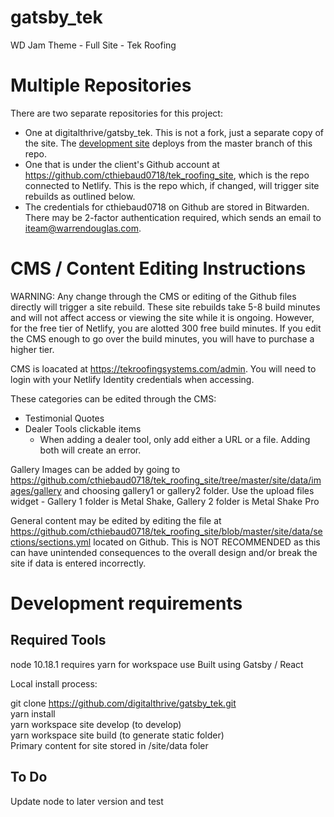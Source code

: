 # gatsby_tek

WD Jam Theme - Full Site - Tek Roofing


# Multiple Repositories

There are two separate repositories for this project:

- One at digitalthrive/gatsby_tek. This is not a fork, just a separate copy of the site. The [development site](https://compassionate-goldstine-98d45b.netlify.app/) deploys from the master branch of this repo. 
- One that is under the client's Github account at https://github.com/cthiebaud0718/tek_roofing_site, which is the repo connected to Netlify. This is the repo which, if changed, will trigger site rebuilds as outlined below.
- The credentials for cthiebaud0718 on Github are stored in Bitwarden. There may be 2-factor authentication required, which sends an email to iteam@warrendouglas.com.

# CMS / Content Editing Instructions

WARNING: Any change through the CMS or editing of the Github files directly will trigger a site rebuild. These site rebuilds take 5-8 build minutes and will not affect access or viewing the site while it is ongoing. However, for the free tier of Netlify, you are alotted 300 free build minutes.
If you edit the CMS enough to go over the build minutes, you will have to purchase a higher tier.

CMS is loacated at https://tekroofingsystems.com/admin. You will need to login with your Netlify Identity credentials when accessing.

These categories can be edited through the CMS:

- Testimonial Quotes
- Dealer Tools clickable items
  - When adding a dealer tool, only add either a URL or a file. Adding both will create an error.

Gallery Images can be added by going to https://github.com/cthiebaud0718/tek_roofing_site/tree/master/site/data/images/gallery and choosing gallery1 or gallery2 folder. Use the upload files widget - Gallery 1 folder is Metal Shake, Gallery 2 folder is Metal Shake Pro

General content may be edited by editing the file at https://github.com/cthiebaud0718/tek_roofing_site/blob/master/site/data/sections/sections.yml located on Github. This is NOT RECOMMENDED as this can have unintended consequences to the overall design and/or break the site if data is entered incorrectly.

# Development requirements

## Required Tools

node 10.18.1
requires yarn for workspace use
Built using Gatsby / React

Local install process:

git clone https://github.com/digitalthrive/gatsby_tek.git</br>
yarn install</br>
yarn workspace site develop (to develop)</br>
yarn workspace site build (to generate static folder)</br>
Primary content for site stored in /site/data foler

## To Do
Update node to later version and test
